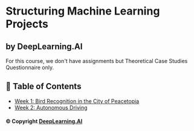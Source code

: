 # Structuring Machine Learning Projects
## by DeepLearning.AI

For this course, we don't have assignments but Theoretical Case Studies Questionnaire only.

## 📝 Table of Contents

- [Week 1: Bird Recognition in the City of Peacetopia](https://github.com/debdattasarkar/Deep-Learning-Specialization/blob/master/3%20Structuring%20Machine%20Learning%20Projects/Week%201/Bird%20Recognition%20in%20the%20City%20of%20Peacetopia%20(Case%20Study).pdf)
- [Week 2: Autonomous Driving](https://github.com/debdattasarkar/Deep-Learning-Specialization/blob/master/3%20Structuring%20Machine%20Learning%20Projects/Week%202/Autonomous%20Driving%20(Case%20Study).pdf)

#### © Copyright [DeepLearning.AI](https://www.coursera.org/learn/applied-data-science-capstone?specialization=ibm-data-science)